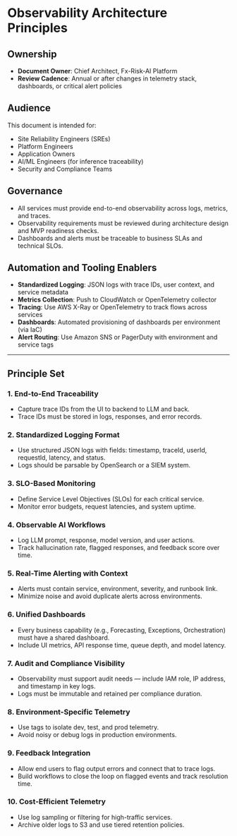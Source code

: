 # Observability Architecture Principles

## Ownership

- **Document Owner**: Chief Architect, Fx-Risk-AI Platform
- **Review Cadence**: Annual or after changes in telemetry stack, dashboards, or critical alert policies

## Audience

This document is intended for:

- Site Reliability Engineers (SREs)
- Platform Engineers
- Application Owners
- AI/ML Engineers (for inference traceability)
- Security and Compliance Teams

## Governance

- All services must provide end-to-end observability across logs, metrics, and traces.
- Observability requirements must be reviewed during architecture design and MVP readiness checks.
- Dashboards and alerts must be traceable to business SLAs and technical SLOs.

## Automation and Tooling Enablers

- **Standardized Logging**: JSON logs with trace IDs, user context, and service metadata
- **Metrics Collection**: Push to CloudWatch or OpenTelemetry collector
- **Tracing**: Use AWS X-Ray or OpenTelemetry to track flows across services
- **Dashboards**: Automated provisioning of dashboards per environment (via IaC)
- **Alert Routing**: Use Amazon SNS or PagerDuty with environment and service tags

---

## Principle Set

### 1. End-to-End Traceability

- Capture trace IDs from the UI to backend to LLM and back.
- Trace IDs must be stored in logs, responses, and error records.

### 2. Standardized Logging Format

- Use structured JSON logs with fields: timestamp, traceId, userId, requestId, latency, and status.
- Logs should be parsable by OpenSearch or a SIEM system.

### 3. SLO-Based Monitoring

- Define Service Level Objectives (SLOs) for each critical service.
- Monitor error budgets, request latencies, and system uptime.

### 4. Observable AI Workflows

- Log LLM prompt, response, model version, and user actions.
- Track hallucination rate, flagged responses, and feedback score over time.

### 5. Real-Time Alerting with Context

- Alerts must contain service, environment, severity, and runbook link.
- Minimize noise and avoid duplicate alerts across environments.

### 6. Unified Dashboards

- Every business capability (e.g., Forecasting, Exceptions, Orchestration) must have a shared dashboard.
- Include UI metrics, API response time, queue depth, and model latency.

### 7. Audit and Compliance Visibility

- Observability must support audit needs — include IAM role, IP address, and timestamp in key logs.
- Logs must be immutable and retained per compliance duration.

### 8. Environment-Specific Telemetry

- Use tags to isolate dev, test, and prod telemetry.
- Avoid noisy or debug logs in production environments.

### 9. Feedback Integration

- Allow end users to flag output errors and connect that to trace logs.
- Build workflows to close the loop on flagged events and track resolution time.

### 10. Cost-Efficient Telemetry

- Use log sampling or filtering for high-traffic services.
- Archive older logs to S3 and use tiered retention policies.
